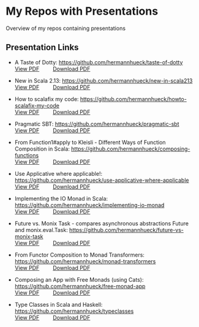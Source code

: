 # My Repos with Presentations

Overview of my repos containing presentations

## Presentation Links
- A Taste of Dotty: https://github.com/hermannhueck/taste-of-dotty<br/>
  [View PDF](https://github.com/hermannhueck/taste-of-dotty/blob/master/slides/taste-of-dotty.pdf)
  &nbsp; &nbsp; &nbsp; &nbsp; [Download PDF](https://github.com/hermannhueck/taste-of-dotty/raw/master/slides/taste-of-dotty.pdf)

- New in Scala 2.13: https://github.com/hermannhueck/new-in-scala213<br/>
  [View PDF](https://github.com/hermannhueck/new-in-scala213/blob/master/slides/New-in-Scala-2.13.pdf)
  &nbsp; &nbsp; &nbsp; &nbsp; [Download PDF](https://github.com/hermannhueck/new-in-scala213/raw/master/slides/New-in-Scala-2.13.pdf)

- How to scalafix my code: https://github.com/hermannhueck/howto-scalafix-my-code<br/>
  [View PDF](https://github.com/hermannhueck/howto-scalafix-my-code/blob/master/slides/howto-scalafix-my-code.pdf)
  &nbsp; &nbsp; &nbsp; &nbsp; [Download PDF](https://github.com/hermannhueck/howto-scalafix-my-code/raw/master/slides/howto-scalafix-my-code.pdf)

- Pragmatic SBT: https://github.com/hermannhueck/pragmatic-sbt<br/>
  [View PDF](https://github.com/hermannhueck/pragmatic-sbt/blob/master/slides/Pragmatic-sbt-1.2.8.pdf)
  &nbsp; &nbsp; &nbsp; &nbsp; [Download PDF](https://github.com/hermannhueck/pragmatic-sbt/raw/master/slides/Pragmatic-sbt-1.2.8.pdf)

- From Function1#apply to Kleisli - Different Ways of Function Composition in Scala: https://github.com/hermannhueck/composing-functions<br/>
  [View PDF](https://github.com/hermannhueck/composing-functions/blob/master/slides/From-Function1%23apply-to-Kleisli.pdf)
  &nbsp; &nbsp; &nbsp; &nbsp; [Download PDF](https://github.com/hermannhueck/composing-functions/raw/master/slides/From-Function1%23apply-to-Kleisli.pdf)

- Use Applicative where applicable!: https://github.com/hermannhueck/use-applicative-where-applicable<br/>
  [View PDF](https://github.com/hermannhueck/use-applicative-where-applicable/blob/master/slides/use-applicative-where-applicable.pdf)
  &nbsp; &nbsp; &nbsp; &nbsp; [Download PDF](https://github.com/hermannhueck/use-applicative-where-applicable/raw/master/slides/use-applicative-where-applicable.pdf)

- Implementing the IO Monad in Scala: https://github.com/hermannhueck/implementing-io-monad<br/>
  [View PDF](https://github.com/hermannhueck/implementing-io-monad/blob/master/slides/Implementing-the-IO-Monad.pdf)
  &nbsp; &nbsp; &nbsp; &nbsp; [Download PDF](https://github.com/hermannhueck/implementing-io-monad/raw/master/slides/Implementing-the-IO-Monad.pdf)

- Future vs. Monix Task - compares asynchronous abstractions Future and monix.eval.Task: https://github.com/hermannhueck/future-vs-monix-task<br/>
  [View PDF](https://github.com/hermannhueck/future-vs-monix-task/blob/master/slides/Future-vs-Monix-Task.pdf)
  &nbsp; &nbsp; &nbsp; &nbsp; [Download PDF](https://github.com/hermannhueck/future-vs-monix-task/raw/master/slides/Future-vs-Monix-Task.pdf)

- From Functor Composition to Monad Transformers: https://github.com/hermannhueck/monad-transformers<br/>
  [View PDF](https://github.com/hermannhueck/monad-transformers/blob/master/slides/from-functor-composition-to-monad-transformers.pdf)
  &nbsp; &nbsp; &nbsp; &nbsp; [Download PDF](https://github.com/hermannhueck/monad-transformers/raw/master/slides/from-functor-composition-to-monad-transformers.pdf)

- Composing an App with Free Monads (using Cats): https://github.com/hermannhueck/free-monad-app<br/>
  [View PDF](https://github.com/hermannhueck/free-monad-app/blob/master/slides/composing-an-app-with-free-monads.pdf)
  &nbsp; &nbsp; &nbsp; &nbsp; [Download PDF](https://github.com/hermannhueck/free-monad-app/raw/master/slides/composing-an-app-with-free-monads.pdf)

- Type Classes in Scala and Haskell: https://github.com/hermannhueck/typeclasses<br/>
  [View PDF](https://github.com/hermannhueck/typeclasses/blob/master/slides/TypeClasses.pdf)
  &nbsp; &nbsp; &nbsp; &nbsp; [Download PDF](https://github.com/hermannhueck/typeclasses/raw/master/slides/TypeClasses.pdf)
